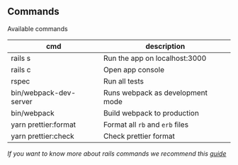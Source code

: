 ## Commands

Available commands

| cmd                    | description                      |
| ---------------------- | -------------------------------- |
| rails s                | Run the app on localhost:3000    |
| rails c                | Open app console                 |
| rspec                  | Run all tests                    |
| bin/webpack-dev-server | Runs webpack as development mode |
| bin/webpack            | Build webpack to production      |
| yarn prettier:format   | Format all `rb` and `erb` files  |
| yarn prettier:check    | Check prettier format            |

_If you want to know more about rails commands we recommend this [guide](https://guides.rubyonrails.org/command_line.html)_